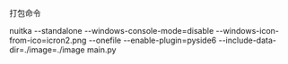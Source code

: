 打包命令

nuitka --standalone --windows-console-mode=disable --windows-icon-from-ico=icron2.png --onefile --enable-plugin=pyside6 --include-data-dir=./image=./image  main.py